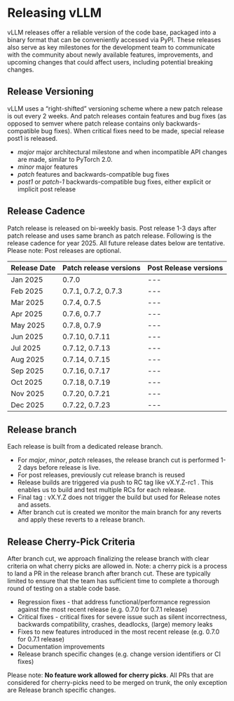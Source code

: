 # Releasing vLLM

vLLM releases offer a reliable version of the code base, packaged into a binary format that can be conveniently accessed via PyPI. These releases also serve as key milestones for the development team to communicate with the community about newly available features, improvements, and upcoming changes that could affect users, including potential breaking changes.

## Release Versioning

vLLM uses a “right-shifted” versioning scheme where a new patch release is out every 2 weeks. And patch releases contain features and bug fixes (as opposed to semver where patch release contains only backwards-compatible bug fixes). When critical fixes need to be made, special release post1 is released.

* _major_ major architectural milestone and when incompatible API changes are made, similar to PyTorch 2.0.
* _minor_ major features
* _patch_ features and backwards-compatible bug fixes
* _post1_ or _patch-1_ backwards-compatible bug fixes, either explicit or implicit post release


## Release Cadence

Patch release is released on bi-weekly basis. Post release 1-3 days after patch release and uses same branch as patch release.
Following is the release cadence for year 2025. All future release dates below are tentative. Please note: Post releases are optional.

| Release Date | Patch release versions | Post Release versions |
| --- | --- | --- |
| Jan 2025 | 0.7.0 | --- |
| Feb 2025 | 0.7.1, 0.7.2, 0.7.3  | --- |
| Mar 2025 | 0.7.4, 0.7.5 | --- |
| Apr 2025 | 0.7.6, 0.7.7 | --- |
| May 2025 | 0.7.8, 0.7.9 | --- |
| Jun 2025 | 0.7.10, 0.7.11 | --- |
| Jul 2025 | 0.7.12, 0.7.13 | --- |
| Aug 2025 | 0.7.14, 0.7.15 | --- |
| Sep 2025 | 0.7.16, 0.7.17 | --- |
| Oct 2025 | 0.7.18, 0.7.19 | --- |
| Nov 2025 | 0.7.20, 0.7.21 | --- |
| Dec 2025 | 0.7.22, 0.7.23 | --- |

## Release branch

Each release is built from a dedicated release branch.

* For _major_, _minor_, _patch_ releases, the release branch cut is performed 1-2 days before release is live.
* For post releases, previously cut release branch is reused
* Release builds are triggered via push to RC tag like vX.Y.Z-rc1 . This enables us to build and test multiple RCs for each release.
* Final tag : vX.Y.Z does not trigger the build but used for Release notes and assets.
* After branch cut is created we monitor the main branch for any reverts and apply these reverts to a release branch.

## Release Cherry-Pick Criteria

After branch cut, we approach finalizing the release branch with clear criteria on what cherry picks are allowed in. Note: a cherry pick is a process to land a PR in the release branch after branch cut. These are typically limited to ensure that the team has sufficient time to complete a thorough round of testing on a stable code base.

* Regression fixes - that address functional/performance regression against the most recent release (e.g. 0.7.0 for 0.7.1 release)
* Critical fixes - critical fixes for severe issue such as silent incorrectness, backwards compatibility, crashes, deadlocks, (large) memory leaks
* Fixes to new features introduced in the most recent release (e.g. 0.7.0 for 0.7.1 release)
* Documentation improvements
* Release branch specific changes (e.g. change version identifiers or CI fixes)

Please note: **No feature work allowed for cherry picks**. All PRs that are considered for cherry-picks need to be merged on trunk, the only exception are Release branch specific changes.
